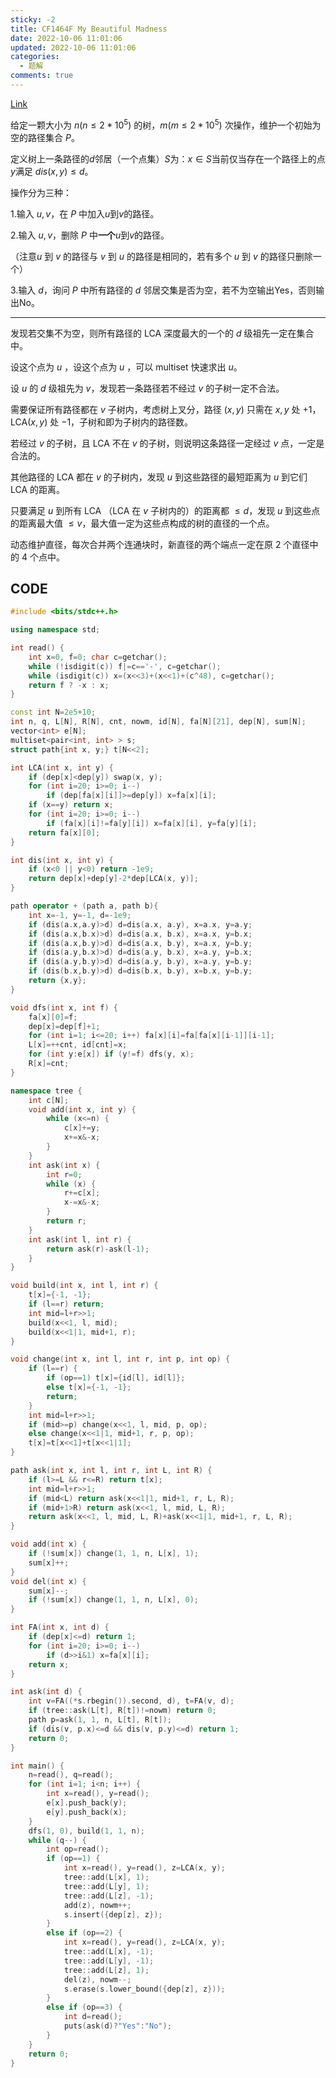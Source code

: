 ```yaml
---
sticky: -2
title: CF1464F My Beautiful Madness
date: 2022-10-06 11:01:06
updated: 2022-10-06 11:01:06
categories:
  - 题解
comments: true
---
```

[Link](https://www.luogu.com.cn/problem/CF1464F)

给定一颗大小为 $n(n\le2*10^5)$ 的树，$m(m\le2*10^5)$ 次操作，维护一个初始为空的路径集合 $P$。

定义树上一条路径的$d$邻居（一个点集）$S$为：$x \in S$当前仅当存在一个路径上的点$y$满足 $dis(x,y)\le d$。

操作分为三种：

$1.$输入 $u,v$，在 $P$ 中加入$u$到$v$的路径。

$2.$输入 $u,v$，删除 $P$ 中**一个**$u$到$v$的路径。

（注意$u$ 到 $v$ 的路径与 $v$ 到 $u$ 的路径是相同的，若有多个 $u$ 到 $v$ 的路径只删除一个）

$3.$输入 $d$，询问 $P$ 中所有路径的 $d$ 邻居交集是否为空，若不为空输出Yes，否则输出No。

---

发现若交集不为空，则所有路径的 LCA 深度最大的一个的 $d$ 级祖先一定在集合中。

设这个点为 $u$ ，设这个点为 $u$ ，可以 multiset 快速求出 $u$。

设 $u$ 的 $d$ 级祖先为 $v$，发现若一条路径若不经过 $v$ 的子树一定不合法。

需要保证所有路径都在 $v$ 子树内，考虑树上叉分，路径 $(x,y)$ 只需在 $x,y$ 处 $+1$，$\text{LCA}(x,y)$ 处 $-1$，子树和即为子树内的路径数。

若经过 $v$ 的子树，且 LCA 不在 $v$ 的子树，则说明这条路径一定经过 $v$ 点，一定是合法的。

其他路径的 LCA 都在 $v$ 的子树内，发现 $u$ 到这些路径的最短距离为 $u$ 到它们 LCA 的距离。

只要满足 $u$ 到所有 LCA （LCA 在 $v$ 子树内的）的距离都 $\le d$，发现 $u$ 到这些点的距离最大值 $\le v$，最大值一定为这些点构成的树的直径的一个点。

动态维护直径，每次合并两个连通块时，新直径的两个端点一定在原 $2$ 个直径中的 $4$ 个点中。

## CODE

```cpp
#include <bits/stdc++.h>

using namespace std;

int read() {
    int x=0, f=0; char c=getchar();
    while (!isdigit(c)) f|=c=='-', c=getchar();
    while (isdigit(c)) x=(x<<3)+(x<<1)+(c^48), c=getchar();
    return f ? -x : x;
}

const int N=2e5+10;
int n, q, L[N], R[N], cnt, nowm, id[N], fa[N][21], dep[N], sum[N];
vector<int> e[N];
multiset<pair<int, int> > s;
struct path{int x, y;} t[N<<2];

int LCA(int x, int y) {
    if (dep[x]<dep[y]) swap(x, y);
    for (int i=20; i>=0; i--)
        if (dep[fa[x][i]]>=dep[y]) x=fa[x][i];
    if (x==y) return x;
    for (int i=20; i>=0; i--)
        if (fa[x][i]!=fa[y][i]) x=fa[x][i], y=fa[y][i];
    return fa[x][0];
}

int dis(int x, int y) {
    if (x<0 || y<0) return -1e9;
    return dep[x]+dep[y]-2*dep[LCA(x, y)];
}

path operator + (path a, path b){
    int x=-1, y=-1, d=-1e9;
    if (dis(a.x,a.y)>d) d=dis(a.x, a.y), x=a.x, y=a.y;
    if (dis(a.x,b.x)>d) d=dis(a.x, b.x), x=a.x, y=b.x;
    if (dis(a.x,b.y)>d) d=dis(a.x, b.y), x=a.x, y=b.y;
    if (dis(a.y,b.x)>d) d=dis(a.y, b.x), x=a.y, y=b.x;
    if (dis(a.y,b.y)>d) d=dis(a.y, b.y), x=a.y, y=b.y;
    if (dis(b.x,b.y)>d) d=dis(b.x, b.y), x=b.x, y=b.y;
    return {x,y};
}

void dfs(int x, int f) {
    fa[x][0]=f;
    dep[x]=dep[f]+1;
    for (int i=1; i<=20; i++) fa[x][i]=fa[fa[x][i-1]][i-1];
    L[x]=++cnt, id[cnt]=x;
    for (int y:e[x]) if (y!=f) dfs(y, x);
    R[x]=cnt;
}

namespace tree {
    int c[N];
    void add(int x, int y) {
        while (x<=n) {
            c[x]+=y;
            x+=x&-x;
        }
    }
    int ask(int x) {
        int r=0;
        while (x) {
            r+=c[x];
            x-=x&-x;
        }
        return r;
    }
    int ask(int l, int r) {
        return ask(r)-ask(l-1);
    }
}

void build(int x, int l, int r) {
    t[x]={-1, -1};
    if (l==r) return;
    int mid=l+r>>1;
    build(x<<1, l, mid);
    build(x<<1|1, mid+1, r);
}

void change(int x, int l, int r, int p, int op) {
    if (l==r) {
        if (op==1) t[x]={id[l], id[l]};
        else t[x]={-1, -1};
        return;
    }
    int mid=l+r>>1;
    if (mid>=p) change(x<<1, l, mid, p, op);
    else change(x<<1|1, mid+1, r, p, op);
    t[x]=t[x<<1]+t[x<<1|1];
}

path ask(int x, int l, int r, int L, int R) {
    if (l>=L && r<=R) return t[x];
    int mid=l+r>>1;
    if (mid<L) return ask(x<<1|1, mid+1, r, L, R);
    if (mid+1>R) return ask(x<<1, l, mid, L, R);
    return ask(x<<1, l, mid, L, R)+ask(x<<1|1, mid+1, r, L, R);
}

void add(int x) {
    if (!sum[x]) change(1, 1, n, L[x], 1);
    sum[x]++;
}
void del(int x) {
    sum[x]--;
    if (!sum[x]) change(1, 1, n, L[x], 0);
}

int FA(int x, int d) {
    if (dep[x]<=d) return 1;
    for (int i=20; i>=0; i--)
        if (d>>i&1) x=fa[x][i];
    return x;
}

int ask(int d) {
    int v=FA((*s.rbegin()).second, d), t=FA(v, d);
    if (tree::ask(L[t], R[t])!=nowm) return 0;
    path p=ask(1, 1, n, L[t], R[t]);
    if (dis(v, p.x)<=d && dis(v, p.y)<=d) return 1;
    return 0;
}

int main() {
    n=read(), q=read();
    for (int i=1; i<n; i++) {
        int x=read(), y=read();
        e[x].push_back(y);
        e[y].push_back(x);
    }
    dfs(1, 0), build(1, 1, n);
    while (q--) {
        int op=read();
        if (op==1) {
            int x=read(), y=read(), z=LCA(x, y);
            tree::add(L[x], 1);
            tree::add(L[y], 1);
            tree::add(L[z], -1);
            add(z), nowm++;
            s.insert({dep[z], z});
        }
        else if (op==2) {
            int x=read(), y=read(), z=LCA(x, y);
            tree::add(L[x], -1);
            tree::add(L[y], -1);
            tree::add(L[z], 1);
            del(z), nowm--;
            s.erase(s.lower_bound({dep[z], z}));
        }
        else if (op==3) {
            int d=read();
            puts(ask(d)?"Yes":"No");
        }
    }
    return 0;
}
```